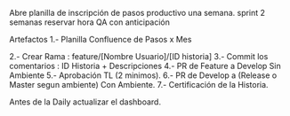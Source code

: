 Abre planilla de inscripción de pasos productivo una semana.
sprint 2 semanas 
reservar hora QA con anticipación

Artefactos
1.- Planilla Confluence de Pasos x Mes

2.- Crear Rama : feature/[Nombre Usuario]/[ID historia]
3.- Commit los comentarios : ID Historia + Descripciones
4.- PR de Feature a Develop Sin Ambiente
5.- Aprobación TL (2 minimos).
6.- PR de Develop a (Release o Master segun ambiente) Con Ambiente.
7.- Certificación de la Historia.

Antes de la Daily actualizar el dashboard.